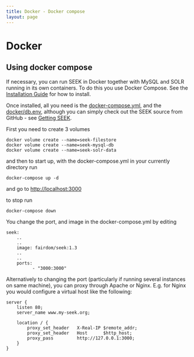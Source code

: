 ```yaml
---
title: Docker - Docker compose
layout: page
---
```


# Docker

## Using docker compose

If necessary, you can run SEEK in Docker together with MySQL and SOLR running in its own containers. 
To do this you use Docker Compose. 
See the [Installation Guide](https://docs.docker.com/compose/install/) for how to install.
 
Once installed, all you need is the [docker-compose.yml](https://github.com/seek4science/seek/blob/master/docker-compose.yml), and the [docker/db.env](https://github.com/seek4science/seek/blob/master/docker/db.env),
although you can simply check out the SEEK source from GitHub - see [Getting SEEK](../install.html#getting-seek).

First you need to create 3 volumes

    docker volume create --name=seek-filestore
    docker volume create --name=seek-mysql-db
    docker volume create --name=seek-solr-data
    
and then to start up, with the docker-compose.yml in your currently directory run
    
    docker-compose up -d
    
and go to [http://localhost:3000](http://localhost:3000)

to stop run
    
    docker-compose down
        
You change the port, and image in the docker-compose.yml by editing
    
    seek:
        ..
        ..
        image: fairdom/seek:1.3
        ..
        ..
        ports:
              - "3000:3000"
              
Alternatively to changing the port (particularly if running several instances on
same machine), you can proxy through Apache or Nginx. E.g. for Nginx you would configure a virtual host
like the following:

    server {
        listen 80; 
        server_name www.my-seek.org;
        
        location / {
            proxy_set_header   X-Real-IP $remote_addr;
            proxy_set_header   Host      $http_host;
            proxy_pass         http://127.0.0.1:3000;
        }
    }